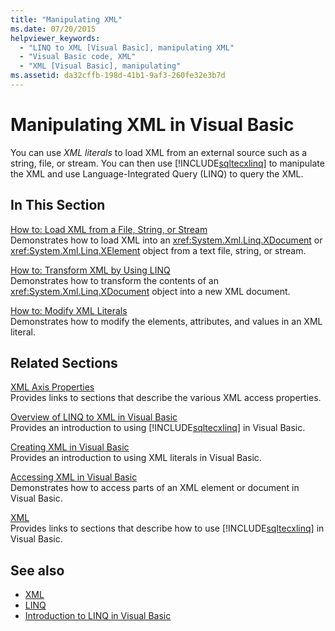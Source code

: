 ```yaml
---
title: "Manipulating XML"
ms.date: 07/20/2015
helpviewer_keywords: 
  - "LINQ to XML [Visual Basic], manipulating XML"
  - "Visual Basic code, XML"
  - "XML [Visual Basic], manipulating"
ms.assetid: da32cffb-198d-41b1-9af3-260fe32e3b7d
---
```

# Manipulating XML in Visual Basic
You can use *XML literals* to load XML from an external source such as a string, file, or stream. You can then use [!INCLUDE[sqltecxlinq](~/includes/sqltecxlinq-md.md)] to manipulate the XML and use Language-Integrated Query (LINQ) to query the XML.  
  
## In This Section  
 [How to: Load XML from a File, String, or Stream](how-to-load-xml-from-a-file-string-or-stream.md)  
 Demonstrates how to load XML into an <xref:System.Xml.Linq.XDocument> or <xref:System.Xml.Linq.XElement> object from a text file, string, or stream.  
  
 [How to: Transform XML by Using LINQ](how-to-transform-xml-by-using-linq.md)  
 Demonstrates how to transform the contents of an <xref:System.Xml.Linq.XDocument> object into a new XML document.  
  
 [How to: Modify XML Literals](how-to-modify-xml-literals.md)  
 Demonstrates how to modify the elements, attributes, and values in an XML literal.  
  
## Related Sections  
 [XML Axis Properties](../../../language-reference/xml-axis/index.md)  
 Provides links to sections that describe the various XML access properties.  
  
 [Overview of LINQ to XML in Visual Basic](overview-of-linq-to-xml.md)  
 Provides an introduction to using [!INCLUDE[sqltecxlinq](~/includes/sqltecxlinq-md.md)] in Visual Basic.  
  
 [Creating XML in Visual Basic](creating-xml.md)  
 Provides an introduction to using XML literals in Visual Basic.  
  
 [Accessing XML in Visual Basic](accessing-xml.md)  
 Demonstrates how to access parts of an XML element or document in Visual Basic.  
  
 [XML](index.md)  
 Provides links to sections that describe how to use [!INCLUDE[sqltecxlinq](~/includes/sqltecxlinq-md.md)] in Visual Basic.  
  
## See also

- [XML](index.md)
- [LINQ](../linq/index.md)
- [Introduction to LINQ in Visual Basic](../linq/introduction-to-linq.md)
